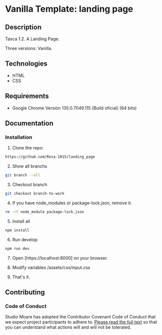 # Vanilla Template: landing page 

## Description

Tasca 1.2. A Landing Page.

Three versions: Vanilla.

## Technologies

-	HTML
-	CSS

## Requirements

- Google Chrome Versión 135.0.7049.115 (Build oficial) (64 bits)

## Documentation

### Installation

1.	Clone the repo:

```bash
https://github.com/Rosa-1015/landing_page
```

2. Show all branchs
```bash
git branch --all
```

3. Checkout branch
```bash
git checkout branch-to-work
```

4. If you have node_modules or package-lock.json, remove it.
```bash
rm -rf node_module package-lock.json
```

5. Install all

```bash
npm install
```

6. Run develop

```bash
npm run dev
```

7. Open [https://localhost:8000] on your browser.

8. Modify variables /assets/css/input.css

9. That's it.

## Contributing

### Code of Conduct

Studio Moare has adopted the Contributor Covenant Code of Conduct that we expect project participants to adhere to. [Please read the full text](https://www.contributor-covenant.org/version/2/1/code_of_conduct/code_of_conduct.md) so that you can understand what actions will and will not be tolerated.
